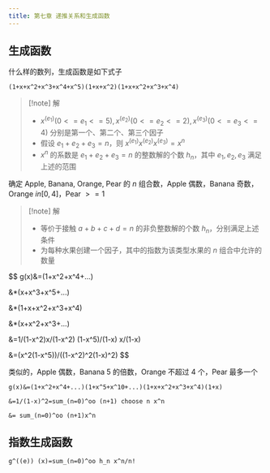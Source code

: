 ```yaml
---
title: 第七章 递推关系和生成函数
---
```


## 生成函数

什么样的数列，生成函数是如下式子

```am
(1+x+x^2+x^3+x^4+x^5)(1+x+x^2)(1+x+x^2+x^3+x^4)
```

> [!note] 解
> - $x^(e_1) (0<=e_1<=5),x^(e_2) (0<=e_2<=2),x^(e_3) (0<=e_3<=4)$ 分别是第一个、第二个、第三个因子
> - 假设 $e_1+e_2+e_3=n$，则 $x^(e_1)x^(e_2)x^(e_3)=x^n$
> - $x^n$ 的系数是 $e_1+e_2+e_3=n$ 的整数解的个数 $h_n$，其中 $e_1,e_2,e_3$ 满足上述的范围

确定 Apple, Banana, Orange, Pear 的 $n$ 组合数，Apple 偶数，Banana 奇数，Orange $in [0, 4]$，Pear $>=1$

> [!note] 解
> - 等价于接触 $a+b+c+d=n$ 的非负整数解的个数 $h_n$，分别满足上述条件
> - 为每种水果创建一个因子，其中的指数为该类型水果的 $n$ 组合中允许的数量

$$
g(x)&=(1+x^2+x^4+...)

&*(x+x^3+x^5+...)

&*(1+x+x^2+x^3+x^4)

&*(x+x^2+x^3+...)

&=1/(1-x^2)x/(1-x^2) (1-x^5)/(1-x) x/(1-x)

&=(x^2(1-x^5))/((1-x^2)^2(1-x)^2)
$$

类似的，Apple 偶数，Banana 5 的倍数，Orange 不超过 4 个，Pear 最多一个

```am
g(x)&=(1+x^2+x^4+...)(1+x^5+x^10+...)(1+x+x^2+x^3+x^4)(1+x)

&=1/(1-x)^2=sum_(n=0)^oo (n+1) choose n x^n 

&= sum_(n=0)^oo (n+1)x^n
```

## 指数生成函数

```am
g^((e)) (x)=sum_(n=0)^oo h_n x^n/n!
```
